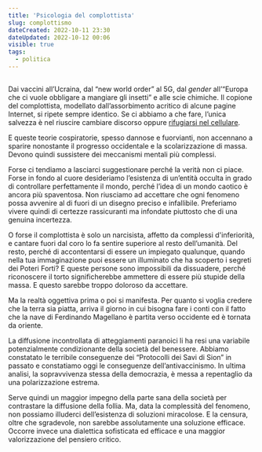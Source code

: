 ```yaml
---
title: 'Psicologia del complottista'
slug: complottismo
dateCreated: 2022-10-11 23:30
dateUpdated: 2022-10-12 00:06
visible: true
tags:
  - politica
---
```


##

<span class="newthought">Dai vaccini</span> all’Ucraina, dal “new world order” al 5G, dal _gender_ all’“Europa che ci vuole obbligare a mangiare gli insetti” e alle scie chimiche. Il copione del complottista, modellato dall’assorbimento acritico di alcune pagine Internet, si ripete sempre identico. Se ci abbiamo a che fare, l’unica salvezza è nel riuscire cambiare discorso oppure [rifugiarsi nel cellulare](/notes/internet).

E queste teorie cospiratorie, spesso dannose e fuorvianti, non accennano a sparire nonostante il progresso occidentale e la scolarizzazione di massa. Devono quindi sussistere dei meccanismi mentali più complessi.

Forse ci tendiamo a lasciarci suggestionare perché la verità non ci piace. Forse in fondo al cuore desideriamo l’esistenza di un’entità occulta in grado di controllare perfettamente il mondo, perché l’idea di un mondo caotico è ancora più spaventosa. Non riusciamo ad accettare che ogni fenomeno possa avvenire al di fuori di un disegno preciso e infallibile. Preferiamo vivere quindi di certezze rassicuranti ma infondate piuttosto che di una genuina incertezza.

O forse il complottista è solo un narcisista, affetto da complessi d'inferiorità, e cantare fuori dal coro lo fa sentire superiore al resto dell’umanità. Del resto, perché di accontentarsi di essere un impiegato qualunque, quando nella tua immaginazione puoi essere un illuminato che ha scoperto i segreti dei Poteri Forti? E queste persone sono impossibili da dissuadere, perché riconoscere il torto significherebbe ammettere di essere più stupide della massa. E questo sarebbe troppo doloroso da accettare.

Ma la realtà oggettiva prima o poi si manifesta. Per quanto si voglia credere che la terra sia piatta, arriva il giorno in cui bisogna fare i conti con il fatto che la nave di Ferdinando Magellano è partita verso occidente ed è tornata da oriente.

La diffusione incontrollata di atteggiamenti paranoici li ha resi una variabile potenzialmente condizionante della società del benessere. Abbiamo constatato le terribile conseguenze dei “Protocolli dei Savi di Sion” in passato e constatiamo oggi le conseguenze dell’antivaccinismo. In ultima analisi, la sopravvivenza stessa della democrazia, è messa a repentaglio da una polarizzazione estrema.

Serve quindi un maggior impegno della parte sana della società per contrastare la diffusione della follia. Ma, data la complessità del fenomeno, non possiamo illuderci dell’esistenza di soluzioni miracolose. E la censura, oltre che sgradevole, non sarebbe assolutamente una soluzione efficace. Occorre invece una dialettica sofisticata ed efficace e una maggior valorizzazione del pensiero critico.
